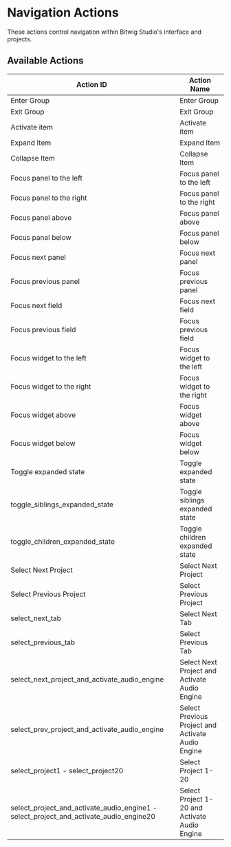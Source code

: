 # Navigation Actions

These actions control navigation within Bitwig Studio's interface and projects.

## Available Actions

| Action ID                                      | Action Name                                        |
| ---------------------------------------------- | -------------------------------------------------- |
| Enter Group                                    | Enter Group                                        |
| Exit Group                                     | Exit Group                                         |
| Activate item                                  | Activate item                                      |
| Expand Item                                    | Expand Item                                        |
| Collapse Item                                  | Collapse Item                                      |
| Focus panel to the left                        | Focus panel to the left                            |
| Focus panel to the right                       | Focus panel to the right                           |
| Focus panel above                              | Focus panel above                                  |
| Focus panel below                              | Focus panel below                                  |
| Focus next panel                               | Focus next panel                                   |
| Focus previous panel                           | Focus previous panel                               |
| Focus next field                               | Focus next field                                   |
| Focus previous field                           | Focus previous field                               |
| Focus widget to the left                       | Focus widget to the left                           |
| Focus widget to the right                      | Focus widget to the right                          |
| Focus widget above                             | Focus widget above                                 |
| Focus widget below                             | Focus widget below                                 |
| Toggle expanded state                          | Toggle expanded state                              |
| toggle_siblings_expanded_state                 | Toggle siblings expanded state                     |
| toggle_children_expanded_state                 | Toggle children expanded state                     |
| Select Next Project                            | Select Next Project                                |
| Select Previous Project                        | Select Previous Project                            |
| select_next_tab                                | Select Next Tab                                    |
| select_previous_tab                            | Select Previous Tab                                |
| select_next_project_and_activate_audio_engine  | Select Next Project and Activate Audio Engine      |
| select_prev_project_and_activate_audio_engine  | Select Previous Project and Activate Audio Engine  |
| select_project1 - select_project20             | Select Project 1-20                                |
| select_project_and_activate_audio_engine1 - select_project_and_activate_audio_engine20 | Select Project 1-20 and Activate Audio Engine |
